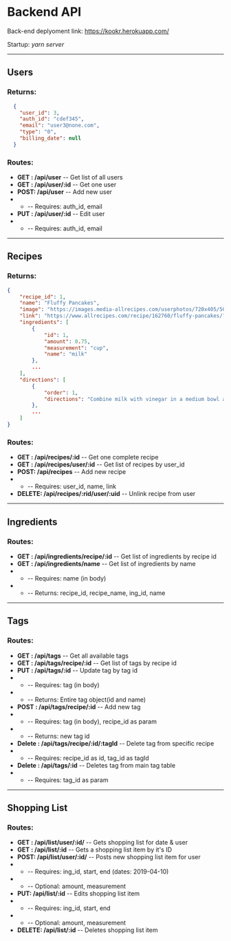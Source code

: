 # Backend API 
Back-end deplyoment link: https://kookr.herokuapp.com/

Startup: *yarn server*

---

## Users

### Returns:
```json
  {
    "user_id": 3,
    "auth_id": "cdef345",
    "email": "user3@none.com",
    "type": "0",
    "billing_date": null
  }
```

### Routes:
* **GET : /api/user**       -- Get list of all users
* **GET : /api/user/:id**   -- Get one user
* **POST: /api/user**       -- Add new user
* * -- Requires: auth_id, email
* **PUT : /api/user/:id**   -- Edit user
* * -- Requires: auth_id, email

---

## Recipes

### Returns:
```json
{
    "recipe_id": 1,
    "name": "Fluffy Pancakes",
    "image": "https://images.media-allrecipes.com/userphotos/720x405/5079227.jpg",
    "link": "https://www.allrecipes.com/recipe/162760/fluffy-pancakes/?internalSource=hub%20recipe&referringId=78&referringContentType=Recipe%20Hub",
    "ingredients": [
        {
            "id": 1,
            "amount": 0.75,
            "measurement": "cup",
            "name": "milk"
        },
        ...
    ],
    "directions": [
        {
            "order": 1,
            "directions": "Combine milk with vinegar in a medium bowl and set aside for 5 minutes to \"sour\"."
        },
        ...
    ]
}
```

### Routes:
* **GET : /api/recipes/:id**   -- Get one complete recipe
* **GET : /api/recipes/user/:id** -- Get list of recipes by user_id
* **POST: /api/recipes**       -- Add new recipe
* * -- Requires: user_id, name, link
* **DELETE: /api/recipes/:rid/user/:uid** -- Unlink recipe from user

---

## Ingredients

### Routes:
* **GET : /api/ingredients/recipe/:id**   -- Get list of ingredients by recipe id
* **GET : /api/ingredients/name** -- Get list of ingredients by name
* * -- Requires: name (in body) 
* * -- Returns: recipe_id, recipe_name, ing_id, name

---

## Tags

### Routes:
* **GET : /api/tags**  -- Get all available tags 
* **GET : /api/tags/recipe/:id** -- Get list of tags by recipe id
* **PUT : /api/tags/:id** -- Update tag by tag id
* * -- Requires: tag (in body)
* * -- Returns: Entire tag object(id and name)
* **POST : /api/tags/recipe/:id** -- Add new tag
* * -- Requires: tag (in body), recipe_id as param
* * -- Returns: new tag id
* **Delete : /api/tags/recipe/:id/:tagId** -- Delete tag from specific recipe
* * -- Requires: recipe_id as id,  tag_id as tagId
* **Delete : /api/tags/:id** -- Deletes tag from main tag table  
* * -- Requires: tag_id as param

---

## Shopping List

### Routes:
* **GET : /api/list/user/:id/**  -- Gets shopping list for date & user
* **GET : /api/list/:id** -- Gets a shopping list item by it's ID
* **POST: /api/list/user/:id/** -- Posts new shopping list item for user
* * -- Requires: ing_id, start, end (dates: 2019-04-10)
* * -- Optional: amount, measurement
* **PUT: /api/list/:id** -- Edits shopping list item
* * -- Requires: ing_id, start, end
* * -- Optional: amount, measurement
* **DELETE: /api/list/:id** -- Deletes shopping list item